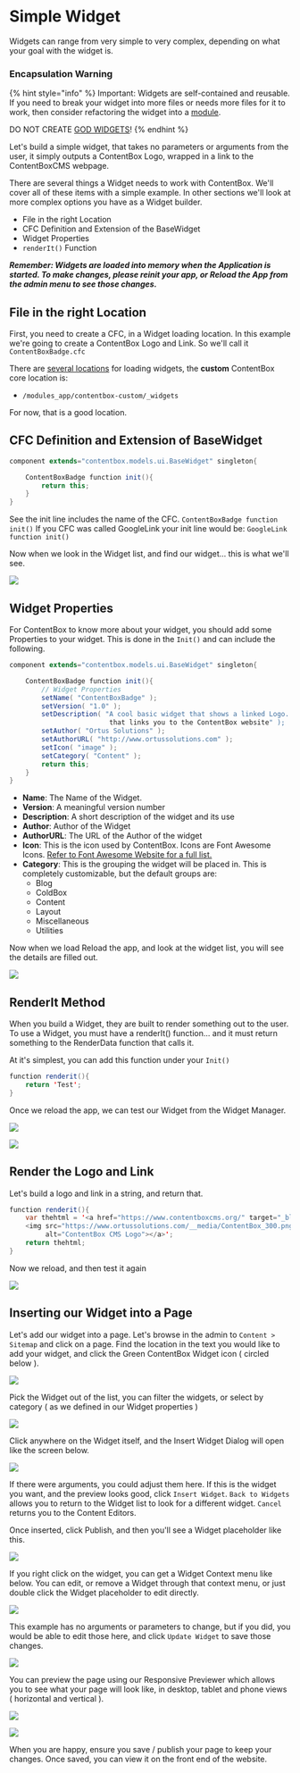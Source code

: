 # Simple Widget

Widgets can range from very simple to very complex, depending on what your goal with the widget is.&#x20;

### Encapsulation Warning

{% hint style="info" %}
Important: Widgets are self-contained and reusable.  If you need to break your widget into more files or needs more files for it to work, then consider refactoring the widget into a [module](../../../usage/using-contentbox/modules/). &#x20;

DO NOT CREATE [GOD WIDGETS](https://en.wikipedia.org/wiki/God\_object)!
{% endhint %}

Let's build a simple widget, that takes no parameters or arguments from the user, it simply outputs a ContentBox Logo, wrapped in a link to the ContentBoxCMS webpage.

There are several things a Widget needs to work with ContentBox. We'll cover all of these items with a simple example. In other sections we'll look at more complex options you have as a Widget builder.

* File in the right Location
* CFC Definition and Extension of the BaseWidget
* Widget Properties
* `renderIt()` Function

_**Remember: Widgets are loaded into memory when the Application is started. To make changes, please reinit your app, or Reload the App from the admin menu to see those changes.**_

## File in the right Location

First, you need to create a CFC, in a Widget loading location. In this example we're going to create a ContentBox Logo and Link. So we'll call it `ContentBoxBadge.cfc`

There are [several locations](./#widget-locations) for loading widgets, the **custom** ContentBox core location is:

* `/modules_app/contentbox-custom/_widgets`

For now, that is a good location.

## CFC Definition and Extension of BaseWidget

```java
component extends="contentbox.models.ui.BaseWidget" singleton{

    ContentBoxBadge function init(){
        return this;
    }
}
```

See the init line includes the name of the CFC. `ContentBoxBadge function init()` If you CFC was called GoogleLink your init line would be: `GoogleLink function init()`

Now when we look in the Widget list, and find our widget... this is what we'll see.

![](../../../.gitbook/assets/cb\_widget\_basis\_nometa.jpg)

## Widget Properties

For ContentBox to know more about your widget, you should add some Properties to your widget. This is done in the `Init()` and can include the following.

```java
component extends="contentbox.models.ui.BaseWidget" singleton{

    ContentBoxBadge function init(){
        // Widget Properties
        setName( "ContentBoxBadge" );
        setVersion( "1.0" );
        setDescription( "A cool basic widget that shows a linked Logo.
                         that links you to the ContentBox website" );
        setAuthor( "Ortus Solutions" );
        setAuthorURL( "http://www.ortussolutions.com" );
        setIcon( "image" );
        setCategory( "Content" );
        return this;
    }
}
```

* **Name**: The Name of the Widget.
* **Version**: A meaningful version number
* **Description**: A short description of the widget and its use
* **Author**: Author of the Widget
* **AuthorURL**: The URL of the Author of the widget
* **Icon**: This is the icon used by ContentBox. Icons are Font Awesome Icons. [Refer to Font Awesome Website for a full list.](http://fontawesome.io/)&#x20;
* **Category**: This is the grouping the widget will be placed in. This is completely customizable, but the default groups are:
  * Blog
  * ColdBox
  * Content
  * Layout
  * Miscellaneous
  * Utilities

Now when we load Reload the app, and look at the widget list, you will see the details are filled out.

![](../../../.gitbook/assets/cb\_widget\_basis\_withmeta.jpg)

## RenderIt Method

When you build a Widget, they are built to render something out to the user. To use a Widget, you must have a renderIt() function... and it must return something to the RenderData function that calls it.

At it's simplest, you can add this function under your `Init()`

```java
function renderit(){
    return 'Test';
}
```

Once we reload the app, we can test our Widget from the Widget Manager.

![](../../../.gitbook/assets/cb\_widget\_reload.jpg)

![](../../../.gitbook/assets/cb\_widget\_test.jpg)

## Render the Logo and Link

Let's build a logo and link in a string, and return that.

```java
function renderit(){
    var thehtml = '<a href="https://www.contentboxcms.org/" target="_blank">
    <img src="https://www.ortussolutions.com/__media/ContentBox_300.png"
         alt="ContentBox CMS Logo"></a>';
    return thehtml;
}
```

Now we reload, and then test it again

![](../../../.gitbook/assets/cb\_widget\_test\_final.jpg)

## Inserting our Widget into a Page

Let's add our widget into a page. Let's browse in the admin to `Content > Sitemap` and click on a page. Find the location in the text you would like to add your widget, and click the Green ContentBox Widget icon ( circled below ).

![](../../../.gitbook/assets/cb\_widget\_insert.jpg)

Pick the Widget out of the list, you can filter the widgets, or select by category ( as we defined in our Widget properties )

![](<../../../.gitbook/assets/cb\_widget\_insert\_pick (1).jpg>)

Click anywhere on the Widget itself, and the Insert Widget Dialog will open like the screen below.

![](../../../.gitbook/assets/cb\_widget\_insert\_options.jpg)

If there were arguments, you could adjust them here. If this is the widget you want, and the preview looks good, click `Insert Widget`. `Back to Widgets` allows you to return to the Widget list to look for a different widget. `Cancel` returns you to the Content Editors.

Once inserted, click Publish, and then you'll see a Widget placeholder like this.

![](<../../../.gitbook/assets/cb\_widget\_placerholder (1).jpg>)

If you right click on the widget, you can get a Widget Context menu like below. You can edit, or remove a Widget through that context menu, or just double click the Widget placeholder to edit directly.

![](<../../../.gitbook/assets/cb\_widget\_edit (1).jpg>)

This example has no arguments or parameters to change, but if you did, you would be able to edit those here, and click `Update Widget` to save those changes.

![](../../../.gitbook/assets/cb\_widget\_insert\_edit.jpg)

You can preview the page using our Responsive Previewer which allows you to see what your page will look like, in desktop, tablet and phone views ( horizontal and vertical ).

![](<../../../.gitbook/assets/cb\_widget\_preview (1).jpg>)

![](../../../.gitbook/assets/cb\_widget\_preview2.jpg)

When you are happy, ensure you save / publish your page to keep your changes. Once saved, you can view it on the front end of the website.
